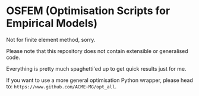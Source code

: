# OSFEM (Optimisation Scripts for Empirical Models)

Not for finite element method, sorry.

Please note that this repository does not contain extensible or generalised code.

Everything is pretty much spaghetti'ed up to get quick results just for me.

If you want to use a more general optimisation Python wrapper, please head to:
`https://www.github.com/ACME-MG/opt_all`.


